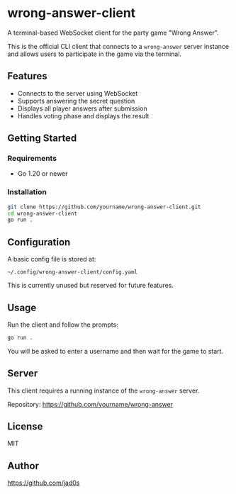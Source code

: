 # wrong-answer-client

A terminal-based WebSocket client for the party game "Wrong Answer".

This is the official CLI client that connects to a `wrong-answer` server instance and allows users to participate in the game via the terminal.

## Features

- Connects to the server using WebSocket
- Supports answering the secret question
- Displays all player answers after submission
- Handles voting phase and displays the result

## Getting Started

### Requirements

- Go 1.20 or newer

### Installation

```bash
git clone https://github.com/yourname/wrong-answer-client.git
cd wrong-answer-client
go run .
```

## Configuration

A basic config file is stored at:

```
~/.config/wrong-answer-client/config.yaml
```

This is currently unused but reserved for future features.

## Usage

Run the client and follow the prompts:

```bash
go run .
```

You will be asked to enter a username and then wait for the game to start.

## Server

This client requires a running instance of the `wrong-answer` server.

Repository: https://github.com/yourname/wrong-answer

## License

MIT

## Author

https://github.com/jad0s
